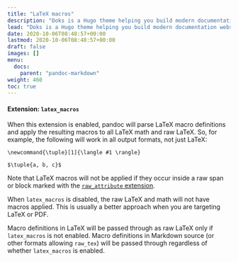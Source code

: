 ```yaml
---
title: "LaTeX macros"
description: "Doks is a Hugo theme helping you build modern documentation websites that are secure, fast, and SEO-ready — by default."
lead: "Doks is a Hugo theme helping you build modern documentation websites that are secure, fast, and SEO-ready — by default."
date: 2020-10-06T08:48:57+00:00
lastmod: 2020-10-06T08:48:57+00:00
draft: false
images: []
menu:
  docs:
    parent: "pandoc-markdown"
weight: 460
toc: true
---
```


#### Extension: `latex_macros` ####

When this extension is enabled, pandoc will parse LaTeX
macro definitions and apply the resulting macros to all LaTeX
math and raw LaTeX.  So, for example, the following will work in
all output formats, not just LaTeX:

    \newcommand{\tuple}[1]{\langle #1 \rangle}

    $\tuple{a, b, c}$

Note that LaTeX macros will not be applied if they occur
inside a raw span or block marked with the
[`raw_attribute` extension](#extension-raw_attribute).

When `latex_macros` is disabled, the raw LaTeX and math will
not have macros applied. This is usually a better approach when
you are targeting LaTeX or PDF.

Macro definitions in LaTeX will be passed through as raw LaTeX
only if `latex_macros` is not enabled.  Macro definitions in
Markdown source (or other formats allowing `raw_tex`) will
be passed through regardless of whether `latex_macros` is
enabled.
